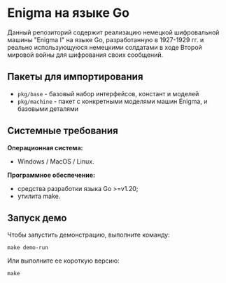 # Enigma на языке Go

Данный репозиторий содержит реализацию немецкой шифровальной машины "Enigma I" на языке Go, разработанную в 1927-1929 гг. и реально использующуюся немецкими солдатами в ходе Второй мировой войны для шифрования своих сообщений.

## Пакеты для импортирования

* `pkg/base` - базовый набор интерфейсов, констант и моделей
* `pkg/machine` - пакет с конкретными моделями машин Enigma, и базовыми деталями

## Системные требования

**Операционная система:**

- Windows / MacOS / Linux.

**Программное обеспечение:**

- средства разработки языка Go >=v1.20;
- утилита make.

## Запуск демо

Чтобы запустить демонстрацию, выполните команду:

```
make demo-run
```

Или выполните ее короткую версию:

```
make
```
